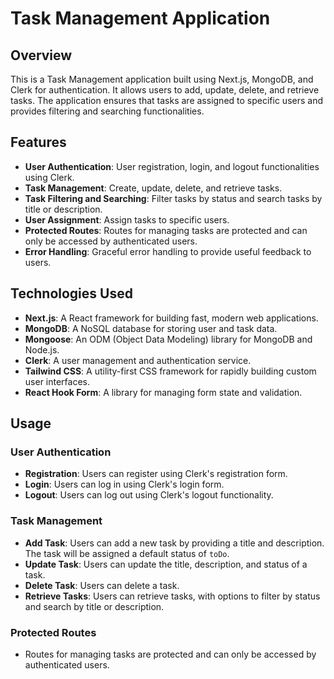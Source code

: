 # Task Management Application

## Overview

This is a Task Management application built using Next.js, MongoDB, and Clerk for authentication. It allows users to add, update, delete, and retrieve tasks. The application ensures that tasks are assigned to specific users and provides filtering and searching functionalities.

## Features

- **User Authentication**: User registration, login, and logout functionalities using Clerk.
- **Task Management**: Create, update, delete, and retrieve tasks.
- **Task Filtering and Searching**: Filter tasks by status and search tasks by title or description.
- **User Assignment**: Assign tasks to specific users.
- **Protected Routes**: Routes for managing tasks are protected and can only be accessed by authenticated users.
- **Error Handling**: Graceful error handling to provide useful feedback to users.

## Technologies Used

- **Next.js**: A React framework for building fast, modern web applications.
- **MongoDB**: A NoSQL database for storing user and task data.
- **Mongoose**: An ODM (Object Data Modeling) library for MongoDB and Node.js.
- **Clerk**: A user management and authentication service.
- **Tailwind CSS**: A utility-first CSS framework for rapidly building custom user interfaces.
- **React Hook Form**: A library for managing form state and validation.

## Usage

### User Authentication

- **Registration**: Users can register using Clerk's registration form.
- **Login**: Users can log in using Clerk's login form.
- **Logout**: Users can log out using Clerk's logout functionality.

### Task Management

- **Add Task**: Users can add a new task by providing a title and description. The task will be assigned a default status of `toDo`.
- **Update Task**: Users can update the title, description, and status of a task.
- **Delete Task**: Users can delete a task.
- **Retrieve Tasks**: Users can retrieve tasks, with options to filter by status and search by title or description.

### Protected Routes

- Routes for managing tasks are protected and can only be accessed by authenticated users.
